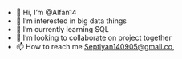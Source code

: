 - 👋 Hi, I’m @Alfan14
- 👀 I’m interested in big data things
- 🌱 I’m currently learning SQL
- 💞️ I’m looking to collaborate on project together
- 📫 How to reach me Septiyan140905@gmail.co,

<!---
Alfan14/Alfan14 is a ✨ special ✨ repository because its `README.md`appears on your GitHub profile.
You can click the Preview link to take a look at your changes.
--->

